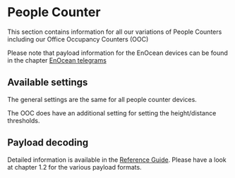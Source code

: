 # People Counter

This section contains information for all our variations of People Counters including our Office Occupancy Counters (OOC)

Please note that payload information for the EnOcean devices can be found in the chapter [EnOcean telegrams](#enocean-telegrams)

## Available settings

The general settings are the same for all people counter devices.

The OOC does have an additional setting for setting the height/distance thresholds.

<!--### General

### LoRaWAN

### NB-IOT

### EnOcean
-->
## Payload decoding

Detailed information is available in the [Reference Guide](/docs/pdf/IMBUILDINGS_Reference_Guide_for_System_Integrators.pdf ':ignore').
Please have a look at chapter 1.2 for the various payload formats.

<!--
## Downlink encoding

## EnOcean telegrams
-->